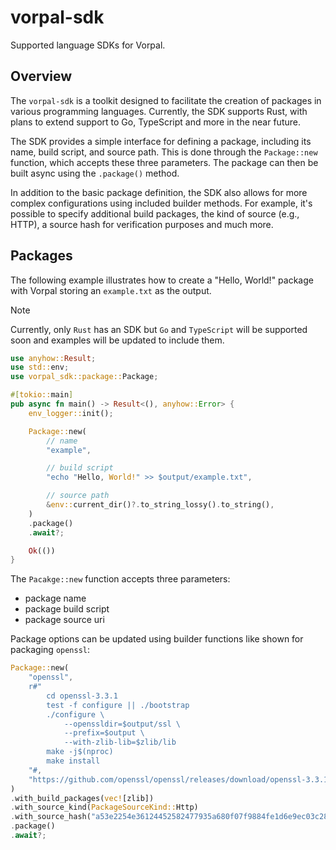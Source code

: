 # vorpal-sdk

Supported language SDKs for Vorpal.

## Overview

The `vorpal-sdk` is a toolkit designed to facilitate the creation of packages in various programming languages. Currently, the SDK supports Rust, with plans to extend support to Go, TypeScript and more in the near future.

The SDK provides a simple interface for defining a package, including its name, build script, and source path. This is done through the `Package::new` function, which accepts these three parameters. The package can then be built async using the `.package()` method.

In addition to the basic package definition, the SDK also allows for more complex configurations using included builder methods. For example, it's possible to specify additional build packages, the kind of source (e.g., HTTP), a source hash for verification purposes and much more.

## Packages

The following example illustrates how to create a "Hello, World!" package with Vorpal storing an `example.txt` as the output.

> [!NOTE]
> Currently, only `Rust` has an SDK but `Go` and `TypeScript` will be supported soon and examples will be updated to include them.

```rust
use anyhow::Result;
use std::env;
use vorpal_sdk::package::Package;

#[tokio::main]
pub async fn main() -> Result<(), anyhow::Error> {
    env_logger::init();

    Package::new(
        // name
        "example",

        // build script
        "echo "Hello, World!" >> $output/example.txt",

        // source path
        &env::current_dir()?.to_string_lossy().to_string(),
    )
    .package()
    .await?;

    Ok(())
}
```

The `Pacakge::new` function accepts three parameters:

- package name
- package build script
- package source uri

Package options can be updated using builder functions like shown for packaging `openssl`:

```rust
Package::new(
    "openssl",
    r#"
        cd openssl-3.3.1
        test -f configure || ./bootstrap
        ./configure \
            --openssldir=$output/ssl \
            --prefix=$output \
            --with-zlib-lib=$zlib/lib
        make -j$(nproc)
        make install
    "#,
    "https://github.com/openssl/openssl/releases/download/openssl-3.3.1/openssl-3.3.1.tar.gz",
)
.with_build_packages(vec![zlib])
.with_source_kind(PackageSourceKind::Http)
.with_source_hash("a53e2254e36124452582477935a680f07f9884fe1d6e9ec03c28ac71b750d84a")
.package()
.await?;
```
